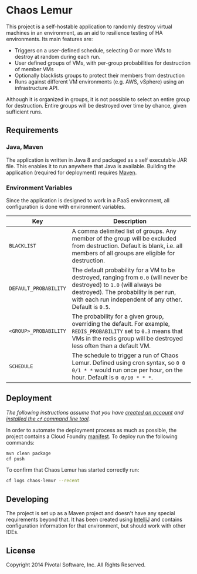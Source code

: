 # Chaos Lemur
This project is a self-hostable application to randomly destroy virtual machines in an environment,  as an aid to resilience testing of HA environments. Its main features are:

 - Triggers on a user-defined schedule, selecting 0 or more VMs to destroy at random during each run.
 - User defined groups of VMs, with per-group probabilities for destruction of member VMs
 - Optionally blacklists groups to protect their members from destruction
 - Runs against different VM environments (e.g. AWS, vSphere) using an infrastructure API.

 Although it is organized in groups, it is not possible to select an entire group for destruction. Entire groups will be destroyed over time by chance, given sufficient runs.

## Requirements
### Java, Maven
The application is written in Java 8 and packaged as a self executable JAR file. This enables it to run anywhere that Java is available. Building the application (required for deployment) requires [Maven][].

### Environment Variables
Since the application is designed to work in a PaaS environment, all configuration is done with environment variables.

| Key | Description
| --- | -----------
| `BLACKLIST` | A comma delimited list of groups. Any member of the group will be excluded from destruction. Default is blank, i.e. all members of all groups are eligible for destruction.
| `DEFAULT_PROBABILITY` | The default probability for a VM to be destroyed, ranging from `0.0` (will never be destroyed) to `1.0` (will always be destroyed). The probability is per run, with each run independent of any other. Default is `0.5`.
| `<GROUP>_PROBABILITY` | The probability for a given group, overriding the default. For example, `REDIS_PROBABILITY` set to `0.3` means that VMs in the redis group will be destroyed less often than a default VM.
| `SCHEDULE` | The schedule to trigger a run of Chaos Lemur. Defined using cron syntax, so `0 0 0/1 * *` would run once per hour, on the hour. Default is `0 0/10 * * *`.

## Deployment
_The following instructions assume that you have [created an account][cloud-foundry-account] and [installed the `cf` command line tool][]._

In order to automate the deployment process as much as possible, the project contains a Cloud Foundry [manifest][].  To deploy run the following commands:

```bash
mvn clean package
cf push
```

To confirm that Chaos Lemur has started correctly run:

```bash
cf logs chaos-lemur --recent
```

## Developing
The project is set up as a Maven project and doesn't have any special requirements beyond that. It has been created using [IntelliJ][] and contains configuration information for that environment, but should work with other IDEs.

## License

Copyright 2014 Pivotal Software, Inc. All Rights Reserved.

[cloud-foundry-account]: https://console.run.pivotal.io/register
[installed the `cf` command line tool]: http://docs.run.pivotal.io/devguide/installcf/install-go-cli.html
[IntelliJ]: http://www.jetbrains.com/idea/
[manifest]: manifest.yml
[Maven]: http://maven.apache.org
